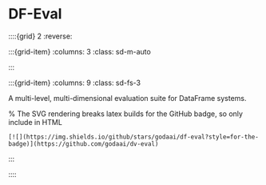 # DF-Eval

::::{grid} 2
:reverse:

:::{grid-item}
:columns: 3
:class: sd-m-auto


:::

:::{grid-item}
:columns: 9
:class: sd-fs-3

A multi-level, multi-dimensional evaluation suite for DataFrame systems.

% The SVG rendering breaks latex builds for the GitHub badge, so only include in HTML
```{only} html
[![](https://img.shields.io/github/stars/godaai/df-eval?style=for-the-badge)](https://github.com/godaai/dv-eval)
```

:::

::::